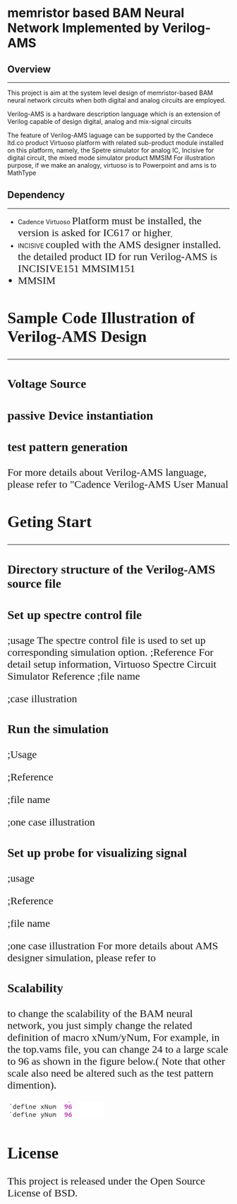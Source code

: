 # memristor based BAM Neural Network Implemented by Verilog-AMS 

## Overview
-----------------------------------------------
<!--project purpose--> 
This project is aim at the system level
design of memristor-based BAM neural network circuits when both digital and analog circuits are employed. 
<!--;brief illustration of Verilog-AMS-->
Verilog-AMS is a hardware description language which is an extension of Verilog capable of design digital, analog and mix-signal circuits 
<!--;brief illustration of Cadence virtuoso,spectre and AMS designer -->
The feature of Verilog-AMS laguage can be supported by the Candece ltd.co product Virtuoso platform with related sub-product module installed on this platform, namely, the Spetre simulator for analog IC, Incisive for digital circuit, the mixed mode simulator product MMSIM 
For illustration purpose, if we make an analogy, virtuoso is to Powerpoint and ams is to MathType 


## Dependency
-----------------------------------------------
* Cadence Virtuoso <font face= "times new man" size =5>Platform must be installed, the version is asked for IC617 or higher</font>,
* INCISIVE <font face= "times new man" size =5> coupled with the AMS designer installed. the detailed product ID for run Verilog-AMS is INCISIVE151 MMSIM151
* MMSIM <font face= "times new man" size =5> 

## Sample Code Illustration of Verilog-AMS Design
-----------------------------------------------
### Voltage Source 


### passive Device instantiation 

### test pattern generation
For more details about Verilog-AMS language, please refer to "Cadence Verilog-AMS User Manual

## Geting Start
-----------------------------------------------
### Directory structure of the Verilog-AMS source file

### Set up spectre control file
;usage
The spectre control file is used to set up corresponding simulation option. 
;Reference
For detail setup information, Virtuoso Spectre Circuit Simulator Reference
;file name 

;case illustration

### Run the simulation
;Usage

;Reference

;file name

;one case illustration


### Set up probe for visualizing signal 
;usage

;Reference

;file name

;one case illustration
For more details about AMS designer simulation, please refer to 

### Scalability
to change the scalability of the BAM neural network, you just simply change the related definition of macro xNum/yNum, For example, in the top.vams file, you can change 24 to a large scale to 96 as shown in the figure below.( 
Note that other scale also need be altered such as the test pattern dimention).

![avatar](./Image/scale.jpg) 


## License
This project is released under the Open Source License of BSD.
